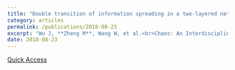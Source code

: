 ```yaml
---
title: "Double transition of information spreading in a two-layered network"
category: articles
permalink: /publications/2018-08-23
excerpt: "Wu J, **Zheng M**, Wang W, et al.<br>Chaos: An Interdisciplinary Journal of Nonlinear Science, 2018, 28(8)."
date: 2018-08-23
---
```


[Quick Access](https://pubs.aip.org/aip/cha/article-abstract/28/8/083117/987212/Double-transition-of-information-spreading-in-a?redirectedFrom=fulltext)

